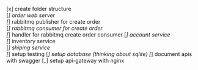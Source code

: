 [x] create folder structure  
[_] order web server  
[_] rabbitmq publisher for create order  
[_] rabbitmq consumer for create order  
[_] handler for rabbitmq create order consumer
[_] account service  
[_] inventory service  
[_] shiping service  
[_] setup testing
[_] setup database (thinking about sqlite)
[_] document apis with swagger
[_] setup api-gateway with nginx